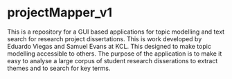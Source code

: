 # projectMapper_v1
 
This is a repository for a GUI based applications for topic modelling and text search for research project dissertations.  This is work developed by Eduardo Viegas and Samuel Evans at KCL.   This designed to make topic modelling accessible to others.  The purpose of the application is to make it easy to analyse a large corpus of student research disserations to extract themes and to search for key terms.
